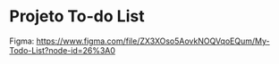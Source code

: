 # Projeto To-do List


Figma: https://www.figma.com/file/ZX3XOso5AovkNOQVqoEQum/My-Todo-List?node-id=26%3A0
